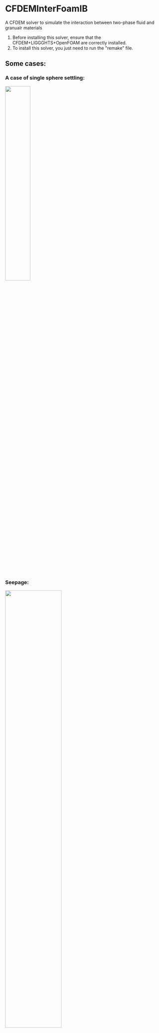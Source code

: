 # CFDEMInterFoamIB
A CFDEM solver to simulate the interaction between two-phase fluid and granualr materials

1. Before installing this solver, ensure that the CFDEM+LIGGGHTS+OpenFOAM are correctly installed.
2. To install this solver, you just need to run the "remake" file.

## Some cases:  
### A case of single sphere settling:  
<img src="https://github.com/shenzhihao/CFDEMInterFoamIB/blob/main/animations/ani1.gif" width=40% height=40%>  

### Seepage:  
<img src="https://github.com/shenzhihao/CFDEMInterFoamIB/blob/main/animations/seepage10mb.gif" width=60% height=60%>  

### Overtopping:  
<img src="https://github.com/shenzhihao/CFDEMInterFoamIB/blob/main/animations/overtop.gif" width=70% height=70%>  

## Literature about this solver:  
[Shen, Z., Wang, G., Huang, D., & Jin, F. (2022). A resolved CFD-DEM coupling model for modeling two-phase fluids interaction with irregularly shaped particles. Journal of Computational Physics, 448, 110695.](https://www.sciencedirect.com/science/article/pii/S0021999121005908)

## Notice:  
This solver is still on an early release. Questions about installing, compiling, and tutorials cases will be further replied.
